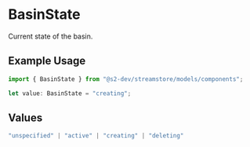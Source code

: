 # BasinState

Current state of the basin.

## Example Usage

```typescript
import { BasinState } from "@s2-dev/streamstore/models/components";

let value: BasinState = "creating";
```

## Values

```typescript
"unspecified" | "active" | "creating" | "deleting"
```